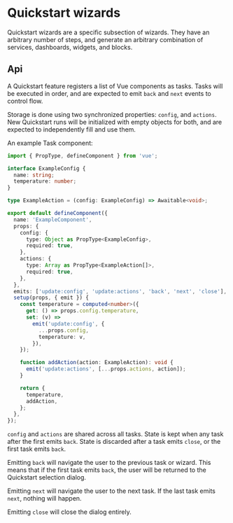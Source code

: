 # Quickstart wizards

Quickstart wizards are a specific subsection of wizards.
They have an arbitrary number of steps, and generate an arbitrary combination of services, dashboards, widgets, and blocks.

## Api

A Quickstart feature registers a list of Vue components as tasks.
Tasks will be executed in order, and are expected to emit `back` and `next` events to control flow.

Storage is done using two synchronized properties: `config`, and `actions`.
New Quickstart runs will be initialized with empty objects for both, and are expected to independently fill and use them.

An example Task component:

```ts
import { PropType, defineComponent } from 'vue';

interface ExampleConfig {
  name: string;
  temperature: number;
}

type ExampleAction = (config: ExampleConfig) => Awaitable<void>;

export default defineComponent({
  name: 'ExampleComponent',
  props: {
    config: {
      type: Object as PropType<ExampleConfig>,
      required: true,
    },
    actions: {
      type: Array as PropType<ExampleAction[]>,
      required: true,
    },
  },
  emits: ['update:config', 'update:actions', 'back', 'next', 'close'],
  setup(props, { emit }) {
    const temperature = computed<number>({
      get: () => props.config.temperature,
      set: (v) =>
        emit('update:config', {
          ...props.config,
          temperature: v,
        }),
    });

    function addAction(action: ExampleAction): void {
      emit('update:actions', [...props.actions, action]);
    }

    return {
      temperature,
      addAction,
    };
  },
});
```

`config` and `actions` are shared across all tasks.
State is kept when any task after the first emits `back`.
State is discarded after a task emits `close`, or the first task emits `back`.

Emitting `back` will navigate the user to the previous task or wizard.
This means that if the first task emits `back`, the user will be returned to the Quickstart selection dialog.

Emitting `next` will navigate the user to the next task.
If the last task emits `next`, nothing will happen.

Emitting `close` will close the dialog entirely.
